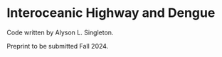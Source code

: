 # Interoceanic Highway and Dengue
Code written by Alyson L. Singleton.

Preprint to be submitted Fall 2024.
